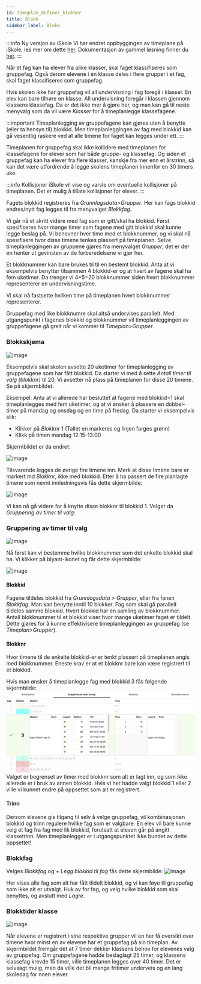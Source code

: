 ```yaml
---
id: timeplan_definer_blokknr
title: Blokk
sidebar_label: Blokk
---
```


:::info Ny versjon av iSkole
Vi har endret oppbyggingen av timeplane på iSkole, les mer om dette [her](https://dokumentasjon.iskole.net/blog/timeplan). Dokumentasjon av gammel løsning finner du [her](https://dokumentasjon.iskole.net/docs/timeplan_definer_blokknr_old). 
:::

Når et fag kan ha elever fra ulike klasser, skal faget klassifiseres som gruppefag. Også derom elevene i én klasse deles i flere grupper i et fag, skal faget klassifiseres som gruppefag.

Hvis skolen ikke har gruppefag vil all undervisning i fag foregå i klasser. En elev kan bare tilhøre en klasse. All undervisning foregår i klassen gjennom klassens klassefag. Da er det ikke mer å gjøre her, og man kan gå til neste menyvalg som da vil være _Klasser_ for å timeplanlegge klassefagene.

:::important 
Timeplanlegging av gruppefagene kan gjøres uten å benytte (eller ta hensyn til) blokkid. Men timeplanleggingen av fag med blokkid kan gå vesentlig raskere ved at alle timene for faget kan legges under ett.
:::

Timeplanen for gruppefag skal ikke kollidere med timeplanen for klassefagene for elever som har både gruppe- og klassefag. Og siden et gruppefag kan ha elever fra flere klasser, kanskje fra mer enn et årstrinn, så kan det være utfordrende å legge skolens timeplanen innenfor en 30 timers uke.

:::info Kollisjoner
iSkole vil vise og varsle om eventuelle kollisjoner på timeplanen. Det er mulig å tillate kollisjoner for elever.
:::

Fagets blokkid registreres fra _Grunnlagsdata>Grupper_. Her kan fags blokkid endres/nytt fag legges til fra menyvalget _Blokkfag_.

Vi går nå et skritt videre med fag som er gitt/skal ha blokkid. Først spesifiseres hvor mange timer som fagene med gitt blokkid skal kunne legge beslag på. Vi benevner hver time med et blokknummer, og vi skal nå spesifisere hvor disse timene tenkes plassert på timeplanen. Selve timeplanleggingen av gruppene gjøres fra menyvalget _Grupper_, det er der en henter ut gevinsten av de forberedelsene vi gjør her.

Et blokknummer kan bare brukes til til en bestemt blokkid. Anta at vi eksempelvis benytter tilsammen 4 blokkid-er og at hvert av fagene skal ha fem uketimer. Da trenger vi 4*5=20 blokknummer siden hvert blokknummer representerer en undervisningstime.

Vi skal nå fastsette hvilken time på timeplanen hvert blokknummer representerer.

Gruppefag med like blokknumre skal altså undervises parallelt. Med utgangspunkt i fagenes blokkid og blokknummer vil timeplanleggingen av gruppefagene gå greit når vi kommer til  _Timeplan>Grupper_.

### Blokkskjema
![image](https://github.com/BarmanHanssen/iskole/assets/80097133/28adb64a-612f-4396-b22d-94547fc60e61)

Eksempelvis skal skolen avsette 20 uketimer for timeplanlegging av gruppefagene som har fått blokkid. Da starter vi med å sette _Antall timer til valg (blokknr)_ til 20. Vi avsetter nå plass på timeplanen for disse 20 timene. Se på skjermbildet. 

Eksempel:
Anta at vi allerede har besluttet at fagene med blokkid=1 skal timeplanlegges med fem uketimer, og at vi ønsker å plassere en dobbel-timer på mandag og onsdag og en time på fredag. Da starter vi eksempelvis slik:
- Klikker på _Blokknr_ 1 (Tallet en markeres og linjen farges grønn)
- Klikk på timen mandag 12:15-13:00

Skjermbildet er da endret:

![image](https://github.com/BarmanHanssen/iskole/assets/80097133/6dddf0a7-d1f1-42c1-b759-38a134d59e07)

Tilsvarende legges de øvrige fire timene inn. Merk at disse timene bare er markert md _Blokknr_, ikke med blokkid. 
Etter å ha passert de fire planlagte timene som nevnt innledningsvis fås dette skjermbilde:

![image](https://github.com/BarmanHanssen/iskole/assets/80097133/75c759e7-72c8-4d12-8c26-e8371d0bdb12)

Vi kan nå gå videre for å knytte disse blokknr til blokkid 1. Velger da  _Gruppering av timer til valg_:

### Gruppering av timer til valg

![image](https://github.com/BarmanHanssen/iskole/assets/80097133/b528a293-4842-4399-9867-f019f3ea0533)

Nå først kan vi bestemme hvilke blokknummer som det enkelte blokkid skal ha. Vi klikker på blyant-ikonet og får dette skjermbilde:

![image](https://github.com/BarmanHanssen/iskole/assets/80097133/80e60a35-082f-4a96-805c-6c5b2a812928)

#### Blokkid
Fagene tildeles blokkid fra _Grunnlagsdata > Grupper_, eller fra fanen _Blokkfag_.   Man kan benytte inntil 10 blokker.
Fag som skal gå parallelt tildeles samme blokkid. Hvert blokkid har en samling av blokknummer. Antall blokknummer til et blokkid viser hvor mange uketimer faget er tildelt. Dette gjøres for å kunne effektivisere timeplanleggingen av gruppefag (se _Timeplan>Grupper_). 

#### Blokknr
Hvor timene til de enkelte blokkid-er er tenkt plassert på timeplanen angis med blokknummer. Eneste krav er at et blokknr bare kan være registrert til et blokkid. 

Hvis man ønsker å timeplanlegge fag med blokkid 3 fås følgende skjermbilde:
![image](/img/tp_blokknr_gruppering.png)
Valget er begrenset av timer med blokknr som alt er lagt inn, og som ikke allerede er i bruk av annen blokkid. Hvis vi her hadde valgt blokkid 1 eller 2 ville vi kunnet endre på oppsettet som alt er registrert.

#### Trinn
Dersom elevene gis tilgang til selv å velge gruppefag, vil kombinasjonen blokkid og trinn regulere hvilke fag som er valgbare. En elev vil bare kunne velg et fag fra fag med lik blokkid, forutsatt at eleven går på angitt klassetrinn. Men timeplanlegger er i utgangspunktet ikke bundet av dette oppsettet!

### Blokkfag
Velges _Blokkfag_ og _+ Legg blokkid til fag_ fås dette skjermbilde:
![image](https://github.com/BarmanHanssen/iskole/assets/80097133/98616fe9-c9d5-4dcd-826a-72565749569f)

Her vises alle fag som alt har fått tildelt blokkid, og vi kan føye til gruppefag som ikke alt er utvalgt. Huk av for fag, og velg hvilke blokkid som skal benyttes, og avslutt med _Lagre_.

### Blokktider klasse
![image](https://github.com/BarmanHanssen/iskole/assets/80097133/3128651d-a41a-42e8-97ac-71beda745e03)

Når elevene er registrert i sine respektive grupper vil en her få oversikt over timene hvor minst en av elevene har et gruppefag på sin timeplan. Av skjermbildet fremgår det at 7 timer dekker klassens behov for  elevenes valg av gruppefag. Om gruppefagene hadde beslaglagt 25 timer, og klassens klassefag krevde 15 timer, ville timeplanen legges over 40 timer. Det er selvsagt mulig, men da ville det bli mange fritimer underveis og en lang skoledag for noen elever.
